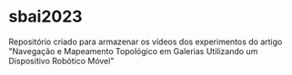 # sbai2023
Repositório criado para armazenar os vídeos dos experimentos do artigo "Navegação e Mapeamento Topológico em Galerias Utilizando um Dispositivo Robótico Móvel"
